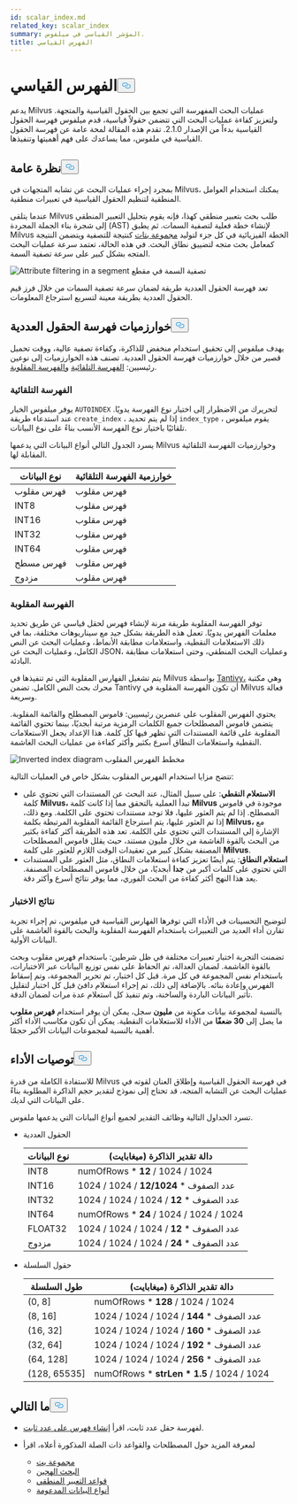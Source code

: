```yaml
---
id: scalar_index.md
related_key: scalar_index
summary: المؤشر القياسي في ميلفوس.
title: الفهرس القياسي
---
```

<h1 id="Scalar-Index" class="common-anchor-header">الفهرس القياسي<button data-href="#Scalar-Index" class="anchor-icon" translate="no">
      <svg translate="no"
        aria-hidden="true"
        focusable="false"
        height="20"
        version="1.1"
        viewBox="0 0 16 16"
        width="16"
      >
        <path
          fill="#0092E4"
          fill-rule="evenodd"
          d="M4 9h1v1H4c-1.5 0-3-1.69-3-3.5S2.55 3 4 3h4c1.45 0 3 1.69 3 3.5 0 1.41-.91 2.72-2 3.25V8.59c.58-.45 1-1.27 1-2.09C10 5.22 8.98 4 8 4H4c-.98 0-2 1.22-2 2.5S3 9 4 9zm9-3h-1v1h1c1 0 2 1.22 2 2.5S13.98 12 13 12H9c-.98 0-2-1.22-2-2.5 0-.83.42-1.64 1-2.09V6.25c-1.09.53-2 1.84-2 3.25C6 11.31 7.55 13 9 13h4c1.45 0 3-1.69 3-3.5S14.5 6 13 6z"
        ></path>
      </svg>
    </button></h1><p>يدعم Milvus عمليات البحث المفهرسة التي تجمع بين الحقول القياسية والمتجهة. ولتعزيز كفاءة عمليات البحث التي تتضمن حقولاً قياسية، قدم ميلفوس فهرسة الحقول القياسية بدءاً من الإصدار 2.1.0. تقدم هذه المقالة لمحة عامة عن فهرسة الحقول القياسية في ملفوس، مما يساعدك على فهم أهميتها وتنفيذها.</p>
<h2 id="Overview" class="common-anchor-header">نظرة عامة<button data-href="#Overview" class="anchor-icon" translate="no">
      <svg translate="no"
        aria-hidden="true"
        focusable="false"
        height="20"
        version="1.1"
        viewBox="0 0 16 16"
        width="16"
      >
        <path
          fill="#0092E4"
          fill-rule="evenodd"
          d="M4 9h1v1H4c-1.5 0-3-1.69-3-3.5S2.55 3 4 3h4c1.45 0 3 1.69 3 3.5 0 1.41-.91 2.72-2 3.25V8.59c.58-.45 1-1.27 1-2.09C10 5.22 8.98 4 8 4H4c-.98 0-2 1.22-2 2.5S3 9 4 9zm9-3h-1v1h1c1 0 2 1.22 2 2.5S13.98 12 13 12H9c-.98 0-2-1.22-2-2.5 0-.83.42-1.64 1-2.09V6.25c-1.09.53-2 1.84-2 3.25C6 11.31 7.55 13 9 13h4c1.45 0 3-1.69 3-3.5S14.5 6 13 6z"
        ></path>
      </svg>
    </button></h2><p>بمجرد إجراء عمليات البحث عن تشابه المتجهات في Milvus، يمكنك استخدام العوامل المنطقية لتنظيم الحقول القياسية في تعبيرات منطقية.</p>
<p>عندما يتلقى Milvus طلب بحث بتعبير منطقي كهذا، فإنه يقوم بتحليل التعبير المنطقي إلى شجرة بناء الجملة المجردة (AST) لإنشاء خطة فعلية لتصفية السمات. ثم يطبق Milvus الخطة الفيزيائية في كل جزء لتوليد <a href="/docs/ar/bitset.md">مجموعة بتات</a> كنتيجة للتصفية ويتضمن النتيجة كمعامل بحث متجه لتضييق نطاق البحث. في هذه الحالة، تعتمد سرعة عمليات البحث المتجه بشكل كبير على سرعة تصفية السمة.</p>
<p>
  
   <span class="img-wrapper"> <img translate="no" src="/docs/v2.5.x/assets/scalar_index.png" alt="Attribute filtering in a segment" class="doc-image" id="attribute-filtering-in-a-segment" />
   </span> <span class="img-wrapper"> <span>تصفية السمة في مقطع</span> </span></p>
<p>تعد فهرسة الحقول العددية طريقة لضمان سرعة تصفية السمات من خلال فرز قيم الحقول العددية بطريقة معينة لتسريع استرجاع المعلومات.</p>
<h2 id="Scalar-field-indexing-algorithms" class="common-anchor-header">خوارزميات فهرسة الحقول العددية<button data-href="#Scalar-field-indexing-algorithms" class="anchor-icon" translate="no">
      <svg translate="no"
        aria-hidden="true"
        focusable="false"
        height="20"
        version="1.1"
        viewBox="0 0 16 16"
        width="16"
      >
        <path
          fill="#0092E4"
          fill-rule="evenodd"
          d="M4 9h1v1H4c-1.5 0-3-1.69-3-3.5S2.55 3 4 3h4c1.45 0 3 1.69 3 3.5 0 1.41-.91 2.72-2 3.25V8.59c.58-.45 1-1.27 1-2.09C10 5.22 8.98 4 8 4H4c-.98 0-2 1.22-2 2.5S3 9 4 9zm9-3h-1v1h1c1 0 2 1.22 2 2.5S13.98 12 13 12H9c-.98 0-2-1.22-2-2.5 0-.83.42-1.64 1-2.09V6.25c-1.09.53-2 1.84-2 3.25C6 11.31 7.55 13 9 13h4c1.45 0 3-1.69 3-3.5S14.5 6 13 6z"
        ></path>
      </svg>
    </button></h2><p>يهدف ميلفوس إلى تحقيق استخدام منخفض للذاكرة، وكفاءة تصفية عالية، ووقت تحميل قصير من خلال خوارزميات فهرسة الحقول العددية. تصنف هذه الخوارزميات إلى نوعين رئيسيين: <a href="#auto-indexing">الفهرسة التلقائية</a> <a href="#inverted-indexing">والفهرسة المقلوبة</a>.</p>
<h3 id="Auto-indexing" class="common-anchor-header">الفهرسة التلقائية</h3><p>يوفر ميلفوس الخيار <code translate="no">AUTOINDEX</code> لتحريرك من الاضطرار إلى اختيار نوع الفهرسة يدويًا. عند استدعاء طريقة <code translate="no">create_index</code> ، إذا لم يتم تحديد <code translate="no">index_type</code> ، يقوم ميلفوس تلقائيًا باختيار نوع الفهرسة الأنسب بناءً على نوع البيانات.</p>
<p>يسرد الجدول التالي أنواع البيانات التي يدعمها Milvus وخوارزميات الفهرسة التلقائية المقابلة لها.</p>
<table>
<thead>
<tr><th>نوع البيانات</th><th>خوارزمية الفهرسة التلقائية</th></tr>
</thead>
<tbody>
<tr><td>فهرس مقلوب</td><td>فهرس مقلوب</td></tr>
<tr><td>INT8</td><td>فهرس مقلوب</td></tr>
<tr><td>INT16</td><td>فهرس مقلوب</td></tr>
<tr><td>INT32</td><td>فهرس مقلوب</td></tr>
<tr><td>INT64</td><td>فهرس مقلوب</td></tr>
<tr><td>فهرس مسطح</td><td>فهرس مقلوب</td></tr>
<tr><td>مزدوج</td><td>فهرس مقلوب</td></tr>
</tbody>
</table>
<h3 id="Inverted-indexing" class="common-anchor-header">الفهرسة المقلوبة</h3><p>توفر الفهرسة المقلوبة طريقة مرنة لإنشاء فهرس لحقل قياسي عن طريق تحديد معلمات الفهرس يدويًا. تعمل هذه الطريقة بشكل جيد مع سيناريوهات مختلفة، بما في ذلك الاستعلامات النقطية، واستعلامات مطابقة الأنماط، وعمليات البحث عن النص الكامل، وعمليات البحث عن JSON، وعمليات البحث المنطقي، وحتى استعلامات مطابقة البادئة.</p>
<p>يتم تشغيل الفهارس المقلوبة التي تم تنفيذها في Milvus بواسطة <a href="https://github.com/quickwit-oss/tantivy">Tantivy،</a> وهي مكتبة محرك بحث النص الكامل. تضمن Tantivy أن تكون الفهرسة المقلوبة في Milvus فعالة وسريعة.</p>
<p>يحتوي الفهرس المقلوب على عنصرين رئيسيين: قاموس المصطلح والقائمة المقلوبة. يتضمن قاموس المصطلحات جميع الكلمات الرمزية مرتبة أبجديًا، بينما تحتوي القائمة المقلوبة على قائمة المستندات التي تظهر فيها كل كلمة. هذا الإعداد يجعل الاستعلامات النقطية واستعلامات النطاق أسرع بكثير وأكثر كفاءة من عمليات البحث الغاشمة.</p>
<p>
  
   <span class="img-wrapper"> <img translate="no" src="/docs/v2.5.x/assets/scalar_index_inverted.png" alt="Inverted index diagram" class="doc-image" id="inverted-index-diagram" />
   </span> <span class="img-wrapper"> <span>مخطط الفهرس المقلوب</span> </span></p>
<p>تتضح مزايا استخدام الفهرس المقلوب بشكل خاص في العمليات التالية:</p>
<ul>
<li><strong>الاستعلام النقطي</strong>: على سبيل المثال، عند البحث عن المستندات التي تحتوي على كلمة <strong>Milvus،</strong> تبدأ العملية بالتحقق مما إذا كانت كلمة <strong>Milvus</strong> موجودة في قاموس المصطلح. إذا لم يتم العثور عليها، فلا توجد مستندات تحتوي على الكلمة. ومع ذلك، إذا تم العثور عليها، يتم استرجاع القائمة المقلوبة المرتبطة بكلمة <strong>Milvus،</strong> مع الإشارة إلى المستندات التي تحتوي على الكلمة. تعد هذه الطريقة أكثر كفاءة بكثير من البحث بالقوة الغاشمة من خلال مليون مستند، حيث يقلل قاموس المصطلحات المصنفة بشكل كبير من تعقيدات الوقت اللازم للعثور على كلمة <strong>Milvus</strong>.</li>
<li><strong>استعلام النطاق</strong>: يتم أيضًا تعزيز كفاءة استعلامات النطاق، مثل العثور على المستندات التي تحتوي على كلمات أكبر من <strong>جدا</strong> أبجديًا، من خلال قاموس المصطلحات المصنفة. يعد هذا النهج أكثر كفاءة من البحث الفوري، مما يوفر نتائج أسرع وأكثر دقة.</li>
</ul>
<h3 id="Test-results" class="common-anchor-header">نتائج الاختبار</h3><p>لتوضيح التحسينات في الأداء التي توفرها الفهارس القياسية في ميلفوس، تم إجراء تجربة تقارن أداء العديد من التعبيرات باستخدام الفهرسة المقلوبة والبحث بالقوة الغاشمة على البيانات الأولية.</p>
<p>تضمنت التجربة اختبار تعبيرات مختلفة في ظل شرطين: باستخدام فهرس مقلوب وبحث بالقوة الغاشمة. لضمان العدالة، تم الحفاظ على نفس توزيع البيانات عبر الاختبارات، باستخدام نفس المجموعة في كل مرة. قبل كل اختبار، تم تحرير المجموعة، وتم إسقاط الفهرس وإعادة بنائه. بالإضافة إلى ذلك، تم إجراء استعلام دافئ قبل كل اختبار لتقليل تأثير البيانات الباردة والساخنة، وتم تنفيذ كل استعلام عدة مرات لضمان الدقة.</p>
<p>بالنسبة لمجموعة بيانات مكونة من <strong>مليون</strong> سجل، يمكن أن يوفر استخدام <strong>فهرس مقلوب</strong> ما يصل إلى <strong>30 ضعفًا</strong> من الأداء للاستعلامات النقطية. يمكن أن تكون مكاسب الأداء أكثر أهمية بالنسبة لمجموعات البيانات الأكبر حجمًا.</p>
<h2 id="Performance-recommandations" class="common-anchor-header">توصيات الأداء<button data-href="#Performance-recommandations" class="anchor-icon" translate="no">
      <svg translate="no"
        aria-hidden="true"
        focusable="false"
        height="20"
        version="1.1"
        viewBox="0 0 16 16"
        width="16"
      >
        <path
          fill="#0092E4"
          fill-rule="evenodd"
          d="M4 9h1v1H4c-1.5 0-3-1.69-3-3.5S2.55 3 4 3h4c1.45 0 3 1.69 3 3.5 0 1.41-.91 2.72-2 3.25V8.59c.58-.45 1-1.27 1-2.09C10 5.22 8.98 4 8 4H4c-.98 0-2 1.22-2 2.5S3 9 4 9zm9-3h-1v1h1c1 0 2 1.22 2 2.5S13.98 12 13 12H9c-.98 0-2-1.22-2-2.5 0-.83.42-1.64 1-2.09V6.25c-1.09.53-2 1.84-2 3.25C6 11.31 7.55 13 9 13h4c1.45 0 3-1.69 3-3.5S14.5 6 13 6z"
        ></path>
      </svg>
    </button></h2><p>للاستفادة الكاملة من قدرة Milvus في فهرسة الحقول القياسية وإطلاق العنان لقوته في عمليات البحث عن التشابه المتجه، قد تحتاج إلى نموذج لتقدير حجم الذاكرة المطلوبة بناءً على البيانات التي لديك.</p>
<p>تسرد الجداول التالية وظائف التقدير لجميع أنواع البيانات التي يدعمها ملفوس.</p>
<ul>
<li><p>الحقول العددية</p>
<table>
<thead>
<tr><th>نوع البيانات</th><th>دالة تقدير الذاكرة (ميغابايت)</th></tr>
</thead>
<tbody>
<tr><td>INT8</td><td>numOfRows * <strong>12</strong> / 1024 / 1024</td></tr>
<tr><td>INT16</td><td>عدد الصفوف * <strong>12/1024</strong> / 1024 / 1024</td></tr>
<tr><td>INT32</td><td>عدد الصفوف * <strong>12</strong> / 1024 / 1024 / 1024</td></tr>
<tr><td>INT64</td><td>numOfRows * <strong>24</strong> / 1024 / 1024 / 1024</td></tr>
<tr><td>FLOAT32</td><td>عدد الصفوف * <strong>12</strong> / 1024 / 1024 / 1024</td></tr>
<tr><td>مزدوج</td><td>عدد الصفوف * <strong>24</strong> / 1024 / 1024 / 1024</td></tr>
</tbody>
</table>
</li>
<li><p>حقول السلسلة</p>
<table>
<thead>
<tr><th>طول السلسلة</th><th>دالة تقدير الذاكرة (ميغابايت)</th></tr>
</thead>
<tbody>
<tr><td>(0, 8]</td><td>numOfRows * <strong>128</strong> / 1024 / 1024</td></tr>
<tr><td>(8, 16]</td><td>عدد الصفوف * <strong>144</strong> / 1024 / 1024 / 1024</td></tr>
<tr><td>(16, 32]</td><td>عدد الصفوف * <strong>160</strong> / 1024 / 1024 / 1024</td></tr>
<tr><td>(32, 64]</td><td>عدد الصفوف * <strong>192</strong> / 1024 / 1024 / 1024</td></tr>
<tr><td>(64, 128]</td><td>عدد الصفوف * <strong>256</strong> / 1024 / 1024 / 1024</td></tr>
<tr><td>(128, 65535]</td><td>numOfRows * <strong>strLen * 1.5</strong> / 1024 / 1024</td></tr>
</tbody>
</table>
</li>
</ul>
<h2 id="Whats-next" class="common-anchor-header">ما التالي<button data-href="#Whats-next" class="anchor-icon" translate="no">
      <svg translate="no"
        aria-hidden="true"
        focusable="false"
        height="20"
        version="1.1"
        viewBox="0 0 16 16"
        width="16"
      >
        <path
          fill="#0092E4"
          fill-rule="evenodd"
          d="M4 9h1v1H4c-1.5 0-3-1.69-3-3.5S2.55 3 4 3h4c1.45 0 3 1.69 3 3.5 0 1.41-.91 2.72-2 3.25V8.59c.58-.45 1-1.27 1-2.09C10 5.22 8.98 4 8 4H4c-.98 0-2 1.22-2 2.5S3 9 4 9zm9-3h-1v1h1c1 0 2 1.22 2 2.5S13.98 12 13 12H9c-.98 0-2-1.22-2-2.5 0-.83.42-1.64 1-2.09V6.25c-1.09.53-2 1.84-2 3.25C6 11.31 7.55 13 9 13h4c1.45 0 3-1.69 3-3.5S14.5 6 13 6z"
        ></path>
      </svg>
    </button></h2><ul>
<li><p>لفهرسة حقل عدد ثابت، اقرأ <a href="/docs/ar/index-scalar-fields.md">إنشاء فهرس على عدد ثابت</a>.</p></li>
<li><p>لمعرفة المزيد حول المصطلحات والقواعد ذات الصلة المذكورة أعلاه، اقرأ</p>
<ul>
<li><a href="/docs/ar/bitset.md">مجموعة بت</a></li>
<li><a href="/docs/ar/multi-vector-search.md">البحث الهجين</a></li>
<li><a href="/docs/ar/boolean.md">قواعد التعبير المنطقي</a></li>
<li><a href="/docs/ar/schema.md#Supported-data-type">أنواع البيانات المدعومة</a></li>
</ul></li>
</ul>
